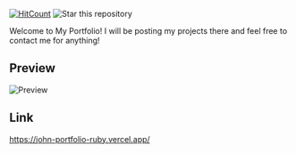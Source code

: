 [![HitCount](http://hits.dwyl.io/rbhatia46/React-Portfolio.svg)](http://hits.dwyl.io/rbhatia46/React-Portfolio)
![Star this repository](https://img.shields.io/github/stars/rbhatia46/React-Portfolio?style=social)


Welcome to My Portfolio! I will be posting my projects there and feel free to contact me for anything!

## Preview
![Preview](https://sn3302files.storage.live.com/y4mz85kwc6jKX3uu7nnZdxRlHXA7gWKLKg6_ddVbZe50-tD0b99OQeRlRb4iGXpr6xwPAzpMmJWRO2x8ef83cOHsXKfWpFu2D5m_P_2noT0-tqsOH1I-y2g49xysQFOLYdEiRN6HtO8ClPLcBAK_-ntPo30uVKrZ1OPf490d_tlLJMC_ueKDgNbevwUqNO0y5DXAQONTT_vMRV-EI25EtcrtQ/2020-08-31%20%282%29.png?psid=1&width=1667&height=770)

## Link
https://john-portfolio-ruby.vercel.app/
